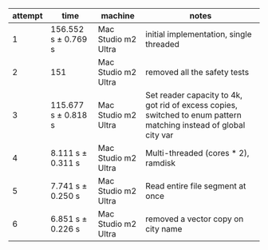 | attempt | time                 | machine             | notes                                                                                                             |
|---------|----------------------|---------------------|-------------------------------------------------------------------------------------------------------------------|
| 1       | 156.552 s ±  0.769 s | Mac Studio m2 Ultra | initial implementation, single threaded                                                                           |
| 2       | 151                  | Mac Studio m2 Ultra | removed all the safety tests                                                                                      |
| 3       | 115.677 s ±  0.818 s | Mac Studio m2 Ultra | Set reader capacity to 4k, got rid of excess copies, switched to enum pattern matching instead of global city var |
| 4       | 8.111 s ±  0.311 s   | Mac Studio m2 Ultra | Multi-threaded (cores * 2), ramdisk                                                                               |
| 5       | 7.741 s ±  0.250 s   | Mac Studio m2 Ultra | Read entire file segment at once                                                                                  |
| 6       | 6.851 s ±  0.226 s   | Mac Studio m2 Ultra | removed a vector copy on city name                                                                                |
